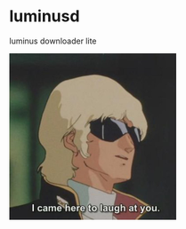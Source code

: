 # luminusd
luminus downloader lite

<img src="./img/icameheretolaughatyou.jpg" height="300" width="300">
